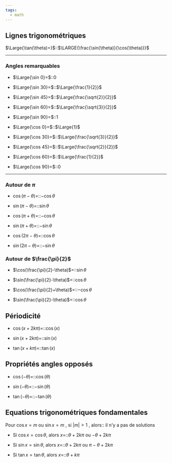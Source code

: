 ```yaml
---
tags:
  - math
---
```


## Lignes trigonométriques

$\Large{\tan(\theta)=}$::$\LARGE{\frac{\sin(\theta)}{\cos(\theta)}}$


---

### Angles remarquables

- $\Large{\sin 0}=$::$0$

- $\Large{\sin 30}=$::$\Large{\frac{1}{2}}$

- $\Large{\sin 45}=$::$\Large{\frac{\sqrt{2}}{2}}$

- $\Large{\sin 60}=$::$\Large{\frac{\sqrt{3}}{2}}$

- $\Large{\sin 90}=$::$1$

- $\Large{\cos 0}=$::$\Large{1}$

- $\Large{\cos 30}=$::$\Large{\frac{\sqrt{3}}{2}}$

- $\Large{\cos 45}=$::$\Large{\frac{\sqrt{2}}{2}}$

- $\Large{\cos 60}=$::$\Large{\frac{1}{2}}$

- $\Large{\cos 90}=$::$0$


---

### Autour de $\pi$
- $\cos(\pi-\theta)$=::$-\cos\theta$

- $\sin(\pi-\theta)$=::$\sin\theta$

- $\cos(\pi+\theta)$=::$-\cos\theta$

- $\sin(\pi+\theta)$=::$-\sin\theta$

- $\cos(2\pi-\theta)$=::$\cos\theta$

- $\sin(2\pi-\theta)$=::$-\sin\theta$


### Autour de $\frac{\pi}{2}$
- $\cos(\frac{\pi}{2}-\theta)$=::$\sin\theta$

- $\sin(\frac{\pi}{2}-\theta)$=::$\cos\theta$


- $\cos(\frac{\pi}{2}+\theta)$=::$-\cos\theta$

- $\sin(\frac{\pi}{2}-\theta)$=::$\cos\theta$


## Périodicité
- $\cos(x+2k\pi)=$::$\cos(x)$

- $\sin(x+2k\pi)=$::$\sin(x)$

- $\tan(x+k\pi)=$::$\tan(x)$

## Propriétés angles opposés
- $\cos(-\theta)=$::$\cos(\theta)$

- $\sin(-\theta)=$::$-\sin(\theta)$

- $\tan(-\theta)=$::$-\tan(\theta)$

## Equations trigonométriques fondamentales
Pour $\cos x=m$ ou $\sin x=m$ , si $|m|>1$ , alors:: il n'y a pas de solutions


- Si $\cos x=\cos\theta$, alors $x=$::$\theta+2k\pi$ ou $-\theta+2k\pi$

- Si $\sin x=\sin\theta$, alors $x=$::$\theta+2k\pi$ ou $\pi-\theta+2k\pi$

- Si $\tan x=\tan\theta$, alors $x=$::$\theta+k\pi$
